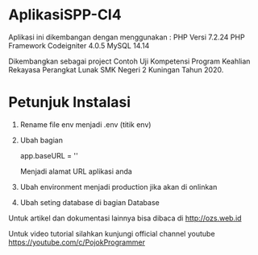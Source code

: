 # AplikasiSPP-CI4

Aplikasi ini dikembangan dengan menggunakan :
PHP Versi 7.2.24
PHP Framework Codeigniter 4.0.5
MySQL 14.14

Dikembangkan sebagai project Contoh Uji Kompetensi Program Keahlian Rekayasa Perangkat Lunak SMK Negeri 2 Kuningan Tahun 2020.

Petunjuk Instalasi
==================
1.  Rename file env menjadi .env (titik env)
2.  Ubah bagian 

    app.baseURL = ''

    Menjadi alamat URL aplikasi anda
3.  Ubah environment menjadi production jika akan di onlinkan
4.  Ubah seting database di bagian Database


Untuk artikel dan dokumentasi lainnya bisa dibaca di http://ozs.web.id

Untuk video tutorial silahkan kunjungi official channel youtube
https://youtube.com/c/PojokProgrammer